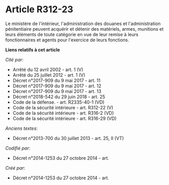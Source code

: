 # Article R312-23

Le ministère de l'intérieur, l'administration des douanes et l'administration pénitentiaire peuvent acquérir et détenir des
matériels, armes, munitions et leurs éléments de toute catégorie en vue de leur remise à leurs fonctionnaires et agents pour
l'exercice de leurs fonctions.

**Liens relatifs à cet article**

_Cité par_:

  - Arrêté du 12 avril 2002 - art. 1 (V)
  - Arrêté du 25 juillet 2012 - art. 1 (V)
  - Décret n°2017-909 du 9 mai 2017 - art. 11
  - Décret n°2017-909 du 9 mai 2017 - art. 12
  - Décret n°2017-909 du 9 mai 2017 - art. 13
  - Décret n°2018-542 du 29 juin 2018 - art. 25
  - Code de la défense. - art. R2335-40-1 (VD)
  - Code de la sécurité intérieure - art. R312-22 (V)
  - Code de la sécurité intérieure - art. R316-2 (VD)
  - Code de la sécurité intérieure - art. R316-29 (VD)

_Anciens textes_:

  - Décret n°2013-700 du 30 juillet 2013 - art. 25, II (VT)

_Codifié par_:

  - Décret n°2014-1253 du 27 octobre 2014 - art.

_Créé par_:

  - Décret n°2014-1253 du 27 octobre 2014 - art.
